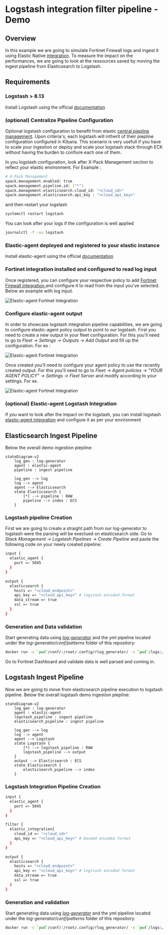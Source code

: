 # Logstash integration filter pipeline - Demo

## Overview

In this example we are going to simulate Fortinet Firewall logs and ingest it using Elastic Native [integration](https://docs.elastic.co/en/integrations/fortinet#firewall). To measure the impact on the performances, we are going to look at the ressources saved by moving the ingest pipeline from Elasticsearch to Logstash.

## Requirements

### Logstash > 8.13

Install Logstash using the official [documentation](https://www.elastic.co/guide/en/logstash/current/installing-logstash.html)

### (optional) Centralize Pipeline Configuration

Optional logstash configuration to benefit from elastic [central piepline management](https://www.elastic.co/guide/en/logstash/current/configuring-centralized-pipelines.html). Upon criteria's, each logstash will intherit of their piepline configuration configured in Kibana. This scenario is very usefull if you have to scale your ingestion or deploy and scale your logstash stack through ECK without having the burden to confiure each one of them.

In you logstash configuration, look after X-Pack Management section to reflect your elastic environment. For Example :

```bash
# X-Pack Management
xpack.management.enabled: true
xpack.management.pipeline.id: ["*"]
xpack.management.elasticsearch.cloud_id: "<cloud_id>"
xpack.management.elasticsearch.api_key : "<cloud_api_key>"
```

and then restart your logstash

```bash
systemctl restart logstash
```

You can look after your logs if the configuration is well applied

```bash
journalctl -f -xu logstash
```

### Elastic-agent deployed and registered to your elastic instance

Install elastic-agent using the official [documentation](https://www.elastic.co/guide/en/fleet/current/install-fleet-managed-elastic-agent.html)

### Fortinet integration installed and configured to read log input

Once registered, you can configure your respective policy to add [Fortinet Firewall integration ](https://docs.elastic.co/en/integrations/fortinet#firewall) and configure it to read from the input you've selected. Below an example with log input.

![Elastic-agent Fortinet Integration](img/logstash_integration_1.png)


### Configure elastic-agent output

In order to showcase logstash integration pipeline capabilities, we are going to configure elastic-agent policy output to point to our logstash. 
First you need to create a new output in your fleet configuration. For this you'll need to go to _Fleet -> Settings -> Outputs -> Add Output_ and fill up the configuration. For ex :

![Elastic-agent Fortinet Integration](img/logstash_integration_2.png)

Once created you'll need to configure your agent policy to use the recently created output. For this you'll need to go to _Fleet -> Agent policies -> "YOUR AGENT POLICY" -> Settings -> Fleet Server_ and modify according to your settings. For ex. 

![Elastic-agent Fortinet Integration](img/logstash_integration_3.png)

### (optional) Elastic-agent Logstash Integration

If you want to look after the impact on the logstash, you can install logstash [elastic-agent integration](https://docs.elastic.co/integrations/logstash) and configure it as per your environment

## Elasticsearch Ingest Pipeline

Below the overall demo ingestion piepline:

```mermaid
stateDiagram-v2
    log_gen : log-generator
    agent : elastic-agent
    pipeline : ingest pipeline

    log_gen --> log
    log --> agent
    agent --> Elasticsearch 
    state Elasticsearch {
        [*] --> pipeline : RAW
        pipeline --> index : ECS
    }
```

### Logstash pipeline Creation

First we are going to create a straight path from our log-generator to logstash were the parsing will be exectued on elasticsearch side. Go to _Stack Management -> Logstash Pipelines -> Create Pipeline_ and paste the following code on your newly created pipeline:

```bash
input {
  elastic_agent {
    port => 5045
  }
}

output {
  elasticsearch {
    hosts => "<cloud_endpoint>"
    api_key => "<cloud_api_key>" # logstash encoded format
    data_stream => true
    ssl => true
  }
}
```

### Generation and Data validation

Start generating data using _[log-generator](https://github.com/fred-maussion/log-generator)_ and the yml pipeline located under the _log-generator/conf/patterns_ folder of this repository:

```bash
docker run -v `pwd`/conf/:/root/.config/rlog_generator/ -v `pwd`/logs:/logs/ ghcr.io/fred-maussion/log-generator:develop
```

Go to Fortinet Dashboard and validate data is well parsed and coming in.

## Logstash Ingest Pipeline

Now we are going to move from elasticsearch pipeline execution to logstash pipeline. Below the overall logstash demo ingestion piepline:

```mermaid
stateDiagram-v2
    log_gen : log-generator
    agent : elastic-agent
    logstash_pipeline : ingest pipeline
    elasticsearch_pipeline : ingest pipeline

    log_gen --> log
    log --> agent
    agent --> Logstash 
    state Logstash {
        [*] --> logstash_pipeline : RAW
        logstash_pipeline --> output 
    }
    output --> Elasticsearch : ECS
    state Elasticsearch {
        elasticsearch_pipeline --> index
    }
```

### Logstash Integration Pipeline Creation

```bash
input {
  elastic_agent {
    port => 5045
  }
}

filter {
  elastic_integration{ 
    cloud_id => "<cloud_id>"
    api_key => "<cloud_api_key>" # base64 encoded format
  }
}

output {
  elasticsearch {
    hosts => "<cloud_endpoint>"
    api_key => "<cloud_api_key>" # logstash encoded format
    data_stream => true
    ssl => true
  }
}
```

### Generation and validation

Start generating data using _[log-generator](https://github.com/fred-maussion/log-generator)_ and the yml pipeline located under the _log-generator/conf/patterns_ folder of this repository:

```bash
docker run -v `pwd`/conf/:/root/.config/rlog_generator/ -v `pwd`/logs:/logs/ ghcr.io/fred-maussion/log-generator:develop
```